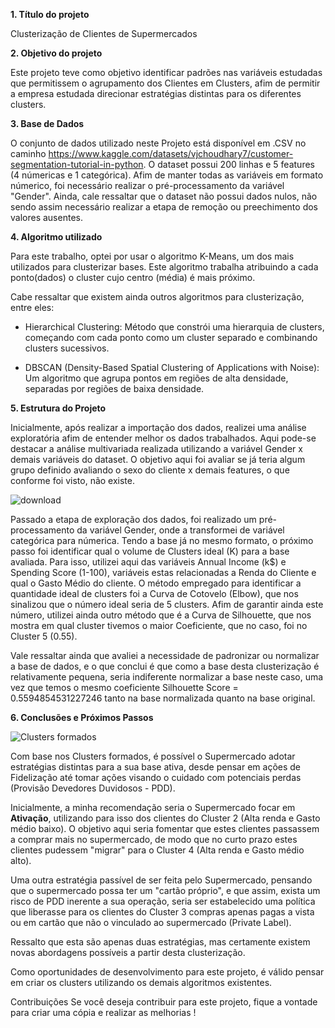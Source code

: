**1. Título do projeto**

Clusterização de Clientes de Supermercados

**2. Objetivo do projeto**

Este projeto teve como objetivo identificar padrões nas variáveis estudadas que permitissem o agrupamento dos Clientes em Clusters, afim de permitir a empresa estudada direcionar estratégias distintas para os diferentes clusters.

**3. Base de Dados**

O conjunto de dados utilizado neste Projeto está disponível em .CSV no caminho https://www.kaggle.com/datasets/vjchoudhary7/customer-segmentation-tutorial-in-python.
O dataset possui 200 linhas e 5 features (4 númericas e 1 categórica). Afim de manter todas as variáveis em formato númerico, foi necessário realizar o pré-processamento da variável "Gender".
Ainda, cale ressaltar que o dataset não possui dados nulos, não sendo assim necessário realizar a etapa de remoção ou preechimento dos valores ausentes.
 
**4. Algoritmo utilizado**

Para este trabalho, optei por usar o algoritmo K-Means, um dos mais utilizados para clusterizar bases. Este algoritmo trabalha atribuindo a cada ponto(dados) o cluster cujo centro (média) é mais próximo.

Cabe ressaltar que existem ainda outros algoritmos para clusterização, entre eles:

- Hierarchical Clustering: Método que constrói uma hierarquia de clusters, começando com cada ponto como um cluster separado e combinando clusters sucessivos.
* DBSCAN (Density-Based Spatial Clustering of Applications with Noise): Um algoritmo que agrupa pontos em regiões de alta densidade, separadas por regiões de baixa densidade.

**5. Estrutura do Projeto**

Inicialmente, após realizar a importação dos dados, realizei uma análise exploratória afim de entender melhor os dados trabalhados. Aqui pode-se destacar a análise multivariada realizada utilizando a variável Gender x demais variáveis do dataset. O objetivo aqui foi avaliar se já teria algum grupo definido avaliando o sexo do cliente x demais features, o que conforme foi visto, não existe.

![download](https://github.com/alissonotavioudi/Aprendizagem_nao_supervisionada-Clusterizacao_de_Clientes-/assets/153277228/612d3a8c-b763-4414-943b-b48d4fed77ad)

Passado a etapa de exploração dos dados, foi realizado um pré-processamento da variável Gender, onde a transformei de variável categórica para númerica.
Tendo a base já no mesmo formato, o próximo passo foi identificar qual o volume de Clusters ideal (K) para a base avaliada. Para isso, utilizei aqui das variáveis Annual Income (k$) e Spending Score (1-100), variáveis estas relacionadas a Renda do Cliente e qual o Gasto Médio do cliente.
O método empregado para identificar a quantidade ideal de clusters foi a Curva de Cotovelo (Elbow), que nos sinalizou que o número ideal seria de 5 clusters. Afim de garantir ainda este número, utilizei ainda outro método que é a Curva de Silhouette, que nos mostra em qual cluster tivemos o maior Coeficiente, que no caso, foi no Cluster 5 (0.55).

Vale ressaltar ainda que avaliei a necessidade de padronizar ou normalizar a base de dados, e o que conclui é que como a base desta clusterização é relativamente pequena, seria indiferente normalizar a base neste caso, uma vez que temos o mesmo coeficiente Silhouette Score = 0.5594854531227246 tanto na base normalizada quanto na base original.

**6. Conclusões e Próximos Passos**

![Clusters formados](https://github.com/alissonotavioudi/Aprendizagem_nao_supervisionada-Clusterizacao_de_Clientes-/assets/153277228/41cb9d34-2220-467a-ba26-0ac625b37675)

Com base nos Clusters formados, é possível o Supermercado adotar estratégias distintas para a sua base ativa, desde pensar em ações de Fidelização até tomar ações visando o cuidado com potenciais perdas (Provisão Devedores Duvidosos - PDD).

Inicialmente, a minha recomendação seria o Supermercado focar em **Ativação**, utilizando para isso dos clientes do Cluster 2 (Alta renda e Gasto médio baixo). O objetivo aqui seria fomentar que estes clientes passassem a comprar mais no supermercado, de modo que no curto prazo estes clientes pudessem "migrar" para o Cluster 4 (Alta renda e Gasto médio alto). 

Uma outra estratégia passível de ser feita pelo Supermercado, pensando que o supermercado possa ter um "cartão próprio", e que assim, exista um risco de PDD inerente a sua operação, seria ser estabelecido uma política que liberasse para os clientes do Cluster 3 compras apenas pagas a vista ou em cartão que não o vinculado ao supermercado (Private Label). 

Ressalto que esta são apenas duas estratégias, mas certamente existem novas abordagens possíveis a partir desta clusterização.

Como oportunidades de desenvolvimento para este projeto, é válido pensar em criar os clusters utilizando os demais algoritmos existentes.



Contribuições
Se você deseja contribuir para este projeto, fique a vontade para criar uma cópia e realizar as melhorias !



